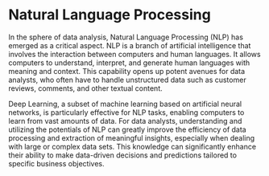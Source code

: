 # Natural Language Processing 

In the sphere of data analysis, Natural Language Processing (NLP) has emerged as a critical aspect. NLP is a branch of artificial intelligence that involves the interaction between computers and human languages. It allows computers to understand, interpret, and generate human languages with meaning and context. This capability opens up potent avenues for data analysts, who often have to handle unstructured data such as customer reviews, comments, and other textual content. 

Deep Learning, a subset of machine learning based on artificial neural networks, is particularly effective for NLP tasks, enabling computers to learn from vast amounts of data. For data analysts, understanding and utilizing the potentials of NLP can greatly improve the efficiency of data processing and extraction of meaningful insights, especially when dealing with large or complex data sets. This knowledge can significantly enhance their ability to make data-driven decisions and predictions tailored to specific business objectives.